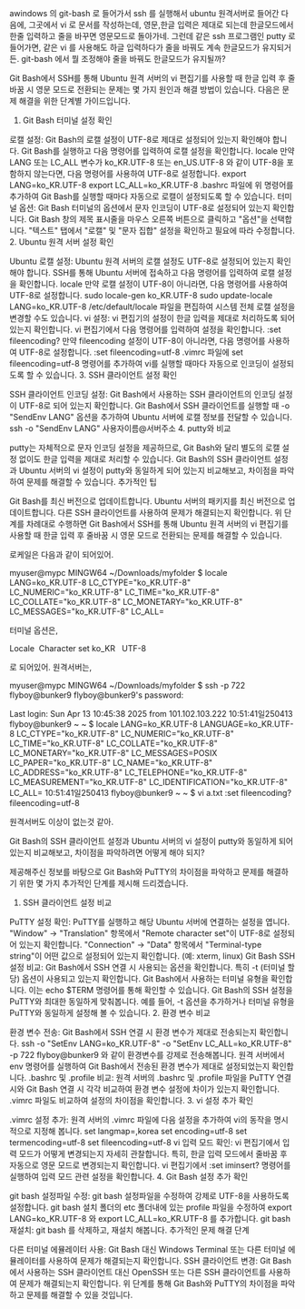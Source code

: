 
awindows 의 git-bash 로 들어가서 ssh 를 실행해서 ubuntu 원격서버로 들어간 다음에, 그곳에서 vi 로 문서를 작성하는데, 영문,한글 입력은 제대로 되는데 한글모드에서 한줄 입력하고 줄을 바꾸면 영문모드로 돌아가네. 그런데 같은 ssh 프로그램인 putty 로 들어가면, 같은 vi 를 사용해도 하글 입력하다가 줄을 바꿔도 계속 한글모드가 유지되거든. git-bash 에서 뭘 조정해야 줄을 바꿔도 한글모드가 유지될까?




Git Bash에서 SSH를 통해 Ubuntu 원격 서버의 vi 편집기를 사용할 때 한글 입력 후 줄바꿈 시 영문 모드로 전환되는 문제는 몇 가지 원인과 해결 방법이 있습니다. 다음은 문제 해결을 위한 단계별 가이드입니다.

1. Git Bash 터미널 설정 확인

로캘 설정:
Git Bash의 로캘 설정이 UTF-8로 제대로 설정되어 있는지 확인해야 합니다.
Git Bash를 실행하고 다음 명령어를 입력하여 로캘 설정을 확인합니다.
locale
만약 LANG 또는 LC_ALL 변수가 ko_KR.UTF-8 또는 en_US.UTF-8 와 같이 UTF-8을 포함하지 않는다면, 다음 명령어를 사용하여 UTF-8로 설정합니다.
export LANG=ko_KR.UTF-8
export LC_ALL=ko_KR.UTF-8
.bashrc 파일에 위 명령어를 추가하여 Git Bash를 실행할 때마다 자동으로 로캘이 설정되도록 할 수 있습니다.
터미널 옵션:
Git Bash 터미널의 옵션에서 문자 인코딩이 UTF-8로 설정되어 있는지 확인합니다.
Git Bash 창의 제목 표시줄을 마우스 오른쪽 버튼으로 클릭하고 "옵션"을 선택합니다.
"텍스트" 탭에서 "로캘" 및 "문자 집합" 설정을 확인하고 필요에 따라 수정합니다.
2. Ubuntu 원격 서버 설정 확인

Ubuntu 로캘 설정:
Ubuntu 원격 서버의 로캘 설정도 UTF-8로 설정되어 있는지 확인해야 합니다.
SSH를 통해 Ubuntu 서버에 접속하고 다음 명령어를 입력하여 로캘 설정을 확인합니다.
locale
만약 로캘 설정이 UTF-8이 아니라면, 다음 명령어를 사용하여 UTF-8로 설정합니다.
sudo locale-gen ko_KR.UTF-8
sudo update-locale LANG=ko_KR.UTF-8
/etc/default/locale 파일을 편집하여 시스템 전체 로캘 설정을 변경할 수도 있습니다.
vi 설정:
vi 편집기의 설정이 한글 입력을 제대로 처리하도록 되어 있는지 확인합니다.
vi 편집기에서 다음 명령어를 입력하여 설정을 확인합니다.
:set fileencoding?
만약 fileencoding 설정이 UTF-8이 아니라면, 다음 명령어를 사용하여 UTF-8로 설정합니다.
:set fileencoding=utf-8
.vimrc 파일에 set fileencoding=utf-8 명령어를 추가하여 vi를 실행할 때마다 자동으로 인코딩이 설정되도록 할 수 있습니다.
3. SSH 클라이언트 설정 확인

SSH 클라이언트 인코딩 설정:
Git Bash에서 사용하는 SSH 클라이언트의 인코딩 설정이 UTF-8로 되어 있는지 확인합니다.
Git Bash에서 SSH 클라이언트를 실행할 때 -o "SendEnv LANG" 옵션을 추가하여 Ubuntu 서버에 로캘 정보를 전달할 수 있습니다.
ssh -o "SendEnv LANG" 사용자이름@서버주소
4. putty와 비교

putty는 자체적으로 문자 인코딩 설정을 제공하므로, Git Bash와 달리 별도의 로캘 설정 없이도 한글 입력을 제대로 처리할 수 있습니다.
Git Bash의 SSH 클라이언트 설정과 Ubuntu 서버의 vi 설정이 putty와 동일하게 되어 있는지 비교해보고, 차이점을 파악하여 문제를 해결할 수 있습니다.
추가적인 팁

Git Bash를 최신 버전으로 업데이트합니다.
Ubuntu 서버의 패키지를 최신 버전으로 업데이트합니다.
다른 SSH 클라이언트를 사용하여 문제가 해결되는지 확인합니다.
위 단계를 차례대로 수행하면 Git Bash에서 SSH를 통해 Ubuntu 원격 서버의 vi 편집기를 사용할 때 한글 입력 후 줄바꿈 시 영문 모드로 전환되는 문제를 해결할 수 있습니다.


로케일은 다음과 같이 되어있어.

myuser@mypc MINGW64 ~/Downloads/myfolder
$ locale
LANG=ko_KR.UTF-8
LC_CTYPE="ko_KR.UTF-8"
LC_NUMERIC="ko_KR.UTF-8"
LC_TIME="ko_KR.UTF-8"
LC_COLLATE="ko_KR.UTF-8"
LC_MONETARY="ko_KR.UTF-8"
LC_MESSAGES="ko_KR.UTF-8"
LC_ALL=

터미널 옵션은,

Locale  Character set
ko_KR   UTF-8

로 되어있어.
원격서버는,

myuser@mypc MINGW64 ~/Downloads/myfolder
$ ssh -p 722 flyboy@bunker9
flyboy@bunker9's password:

Last login: Sun Apr 13 10:45:38 2025 from 101.102.103.222
10:51:41일250413 flyboy@bunker9 ~
~ $ locale
LANG=ko_KR.UTF-8
LANGUAGE=ko_KR.UTF-8
LC_CTYPE="ko_KR.UTF-8"
LC_NUMERIC="ko_KR.UTF-8"
LC_TIME="ko_KR.UTF-8"
LC_COLLATE="ko_KR.UTF-8"
LC_MONETARY="ko_KR.UTF-8"
LC_MESSAGES=POSIX
LC_PAPER="ko_KR.UTF-8"
LC_NAME="ko_KR.UTF-8"
LC_ADDRESS="ko_KR.UTF-8"
LC_TELEPHONE="ko_KR.UTF-8"
LC_MEASUREMENT="ko_KR.UTF-8"
LC_IDENTIFICATION="ko_KR.UTF-8"
LC_ALL=
10:51:41일250413 flyboy@bunker9 ~
~ $ vi a.txt
:set fileencoding?
fileencoding=utf-8

원격서버도 이상이 없는것 같아.

Git Bash의 SSH 클라이언트 설정과 Ubuntu 서버의 vi 설정이 putty와 동일하게 되어 있는지 비교해보고, 차이점을 파악하려면 어떻게 해야 되지?




제공해주신 정보를 바탕으로 Git Bash와 PuTTY의 차이점을 파악하고 문제를 해결하기 위한 몇 가지 추가적인 단계를 제시해 드리겠습니다.

1. SSH 클라이언트 설정 비교

PuTTY 설정 확인:
PuTTY를 실행하고 해당 Ubuntu 서버에 연결하는 설정을 엽니다.
"Window" -> "Translation" 항목에서 "Remote character set"이 UTF-8로 설정되어 있는지 확인합니다.
"Connection" -> "Data" 항목에서 "Terminal-type string"이 어떤 값으로 설정되어 있는지 확인합니다. (예: xterm, linux)
Git Bash SSH 설정 비교:
Git Bash에서 SSH 연결 시 사용되는 옵션을 확인합니다. 특히 -t (터미널 할당) 옵션이 사용되고 있는지 확인합니다.
Git Bash에서 사용하는 터미널 유형을 확인합니다. 이는 echo $TERM 명령어를 통해 확인할 수 있습니다.
Git Bash의 SSH 설정을 PuTTY와 최대한 동일하게 맞춰봅니다. 예를 들어, -t 옵션을 추가하거나 터미널 유형을 PuTTY와 동일하게 설정해 볼 수 있습니다.
2. 환경 변수 비교

환경 변수 전송:
Git Bash에서 SSH 연결 시 환경 변수가 제대로 전송되는지 확인합니다.
ssh -o "SetEnv LANG=ko_KR.UTF-8" -o "SetEnv LC_ALL=ko_KR.UTF-8" -p 722 flyboy@bunker9 와 같이 환경변수를 강제로 전송해봅니다.
원격 서버에서 env 명령어를 실행하여 Git Bash에서 전송된 환경 변수가 제대로 설정되었는지 확인합니다.
.bashrc 및 .profile 비교:
원격 서버의 .bashrc 및 .profile 파일을 PuTTY 연결 시와 Git Bash 연결 시 각각 비교하여 환경 변수 설정에 차이가 있는지 확인합니다.
.vimrc 파일도 비교하여 설정의 차이점을 확인합니다.
3. vi 설정 추가 확인

.vimrc 설정 추가:
원격 서버의 .vimrc 파일에 다음 설정을 추가하여 vi의 동작을 명시적으로 지정해 봅니다.
set langmap=,korea
set encoding=utf-8
set termencoding=utf-8
set fileencoding=utf-8
vi 입력 모드 확인:
vi 편집기에서 입력 모드가 어떻게 변경되는지 자세히 관찰합니다. 특히, 한글 입력 모드에서 줄바꿈 후 자동으로 영문 모드로 변경되는지 확인합니다.
vi 편집기에서 :set iminsert? 명령어를 실행하여 입력 모드 관련 설정을 확인합니다.
4. Git Bash 설정 추가 확인

git bash 설정파일 수정:
git bash 설정파일을 수정하여 강제로 UTF-8을 사용하도록 설정합니다.
git bash 설치 폴더의 etc 폴더내에 있는 profile 파일을 수정하여 export LANG=ko_KR.UTF-8 와 export LC_ALL=ko_KR.UTF-8 를 추가합니다.
git bash 재설치:
git bash 를 삭제하고, 재설치 해봅니다.
추가적인 문제 해결 단계

다른 터미널 에뮬레이터 사용:
Git Bash 대신 Windows Terminal 또는 다른 터미널 에뮬레이터를 사용하여 문제가 해결되는지 확인합니다.
SSH 클라이언트 변경:
Git Bash에서 사용하는 SSH 클라이언트 대신 OpenSSH 또는 다른 SSH 클라이언트를 사용하여 문제가 해결되는지 확인합니다.
위 단계를 통해 Git Bash와 PuTTY의 차이점을 파악하고 문제를 해결할 수 있을 것입니다.

